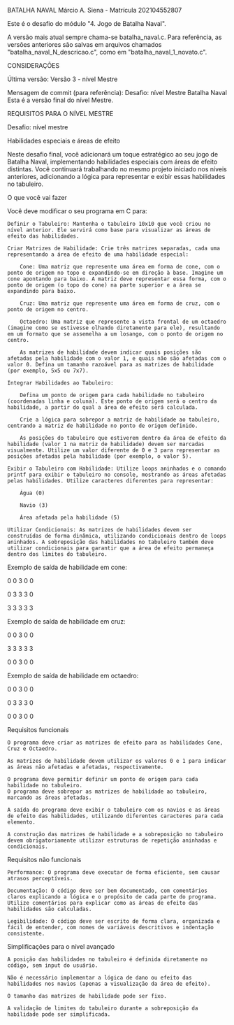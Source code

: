 BATALHA NAVAL
Márcio A. Siena - Matrícula 202104552807

Este é o desafio do módulo "4. Jogo de Batalha Naval".

A versão mais atual sempre chama-se batalha_naval.c.
Para referência, as versões anteriores são salvas em arquivos chamados "batalha_naval_N_descricao.c", como em "batalha_naval_1_novato.c".

CONSIDERAÇÕES 


Última versão:
Versão 3 - nível Mestre

Mensagem de commit (para referência):
Desafio: nível Mestre
Batalha Naval
Esta é a versão final do nível Mestre.



REQUISITOS PARA O NÍVEL MESTRE


Desafio: nível mestre

Habilidades especiais e áreas de efeito

Neste desafio final, você adicionará um toque estratégico ao seu jogo de Batalha Naval, implementando habilidades especiais com áreas de efeito distintas. Você continuará trabalhando no mesmo projeto iniciado nos níveis anteriores, adicionando a lógica para representar e exibir essas habilidades no tabuleiro.

O que você vai fazer

Você deve modificar o seu programa em C para:
 

    Definir o Tabuleiro: Mantenha o tabuleiro 10x10 que você criou no nível anterior. Ele servirá como base para visualizar as áreas de efeito das habilidades.
     
    Criar Matrizes de Habilidade: Crie três matrizes separadas, cada uma representando a área de efeito de uma habilidade especial:
     
        Cone: Uma matriz que represente uma área em forma de cone, com o ponto de origem no topo e expandindo-se em direção à base. Imagine um cone apontando para baixo. A matriz deve representar essa forma, com o ponto de origem (o topo do cone) na parte superior e a área se expandindo para baixo.
         
        Cruz: Uma matriz que represente uma área em forma de cruz, com o ponto de origem no centro. 
         
        Octaedro: Uma matriz que represente a vista frontal de um octaedro (imagine como se estivesse olhando diretamente para ele), resultando em um formato que se assemelha a um losango, com o ponto de origem no centro.
         
        As matrizes de habilidade devem indicar quais posições são afetadas pela habilidade com o valor 1, e quais não são afetadas com o valor 0. Defina um tamanho razoável para as matrizes de habilidade (por exemplo, 5x5 ou 7x7).
         
    Integrar Habilidades ao Tabuleiro:
     
        Defina um ponto de origem para cada habilidade no tabuleiro (coordenadas linha e coluna). Este ponto de origem será o centro da habilidade, a partir do qual a área de efeito será calculada.
         
        Crie a lógica para sobrepor a matriz de habilidade ao tabuleiro, centrando a matriz de habilidade no ponto de origem definido.
         
        As posições do tabuleiro que estiverem dentro da área de efeito da habilidade (valor 1 na matriz de habilidade) devem ser marcadas visualmente. Utilize um valor diferente de 0 e 3 para representar as posições afetadas pela habilidade (por exemplo, o valor 5).
         
    Exibir o Tabuleiro com Habilidade: Utilize loops aninhados e o comando printf para exibir o tabuleiro no console, mostrando as áreas afetadas pelas habilidades. Utilize caracteres diferentes para representar:
     
        Água (0)
         
        Navio (3)
         
        Área afetada pela habilidade (5)
         
    Utilizar Condicionais: As matrizes de habilidades devem ser construídas de forma dinâmica, utilizando condicionais dentro de loops aninhados. A sobreposição das habilidades no tabuleiro também deve utilizar condicionais para garantir que a área de efeito permaneça dentro dos limites do tabuleiro.

 

Exemplo de saída de habilidade em cone:

0 0 3 0 0

0 3 3 3 0 

3 3 3 3 3

 

 

Exemplo de saída de habilidade em cruz:

0 0 3 0 0 

3 3 3 3 3 

0 0 3 0 0

 

 

Exemplo de saída de habilidade em octaedro:

0 0 3 0 0 

0 3 3 3 0 

0 0 3 0 0 

 

Requisitos funcionais

    O programa deve criar as matrizes de efeito para as habilidades Cone, Cruz e Octaedro.
     
    As matrizes de habilidade devem utilizar os valores 0 e 1 para indicar as áreas não afetadas e afetadas, respectivamente.
     
    O programa deve permitir definir um ponto de origem para cada habilidade no tabuleiro.
    O programa deve sobrepor as matrizes de habilidade ao tabuleiro, marcando as áreas afetadas.
     
    A saída do programa deve exibir o tabuleiro com os navios e as áreas de efeito das habilidades, utilizando diferentes caracteres para cada elemento.
     
    A construção das matrizes de habilidade e a sobreposição no tabuleiro devem obrigatoriamente utilizar estruturas de repetição aninhadas e condicionais.

Requisitos não funcionais

    Performance: O programa deve executar de forma eficiente, sem causar atrasos perceptíveis.
     
    Documentação: O código deve ser bem documentado, com comentários claros explicando a lógica e o propósito de cada parte do programa. Utilize comentários para explicar como as áreas de efeito das habilidades são calculadas.
     
    Legibilidade: O código deve ser escrito de forma clara, organizada e fácil de entender, com nomes de variáveis descritivos e indentação consistente.

Simplificações para o nível avançado

    A posição das habilidades no tabuleiro é definida diretamente no código, sem input do usuário.
     
    Não é necessário implementar a lógica de dano ou efeito das habilidades nos navios (apenas a visualização da área de efeito).
     
    O tamanho das matrizes de habilidade pode ser fixo.
     
    A validação de limites do tabuleiro durante a sobreposição da habilidade pode ser simplificada.

